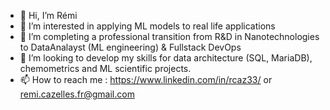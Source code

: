 - 👋 Hi, I’m Rémi
- 👀 I’m interested in applying ML models to real life applications 
- 🌱 I’m completing a professional transition from R&D in Nanotechnologies to DataAnalayst (ML engineering) & Fullstack DevOps
- 💞️ I’m looking to develop my skills for data architecture (SQL, MariaDB), chemometrics and ML scientific projects.
- 📫 How to reach me : https://www.linkedin.com/in/rcaz33/ or remi.cazelles.fr@gmail.com

<!---
RCaz33/RCaz33 is a ✨ special ✨ repository because its `README.md` (this file) appears on your GitHub profile.
You can click the Preview link to take a look at your changes.
--->
